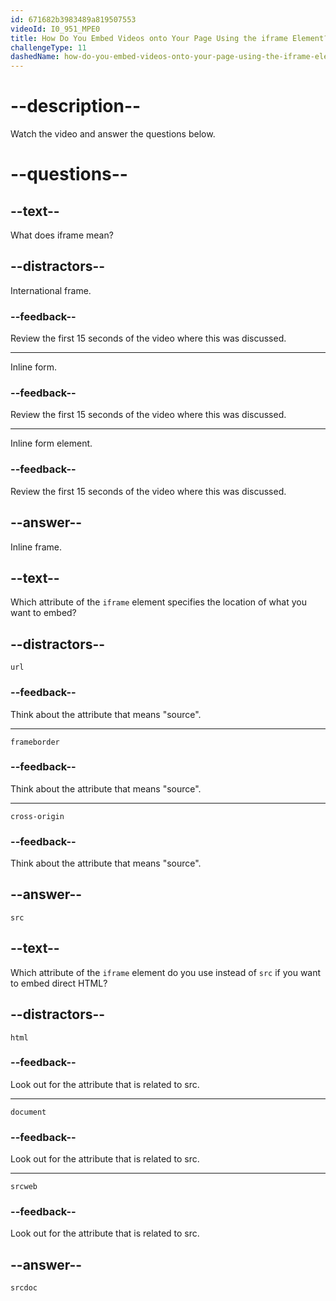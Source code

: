 ```yaml
---
id: 671682b3983489a819507553
videoId: I0_951_MPE0
title: How Do You Embed Videos onto Your Page Using the iframe Element?
challengeType: 11
dashedName: how-do-you-embed-videos-onto-your-page-using-the-iframe-element
---
```


# --description--

Watch the video and answer the questions below.

# --questions--

## --text--

What does iframe mean?

## --distractors--

International frame.

### --feedback--

Review the first 15 seconds of the video where this was discussed.

---

Inline form.

### --feedback--

Review the first 15 seconds of the video where this was discussed.

---

Inline form element.

### --feedback--

Review the first 15 seconds of the video where this was discussed.

## --answer--

Inline frame.

## --text--

Which attribute of the `iframe` element specifies the location of what you want to embed?

## --distractors--

`url`

### --feedback--

Think about the attribute that means "source".

---

`frameborder`

### --feedback--

Think about the attribute that means "source".

---

`cross-origin`

### --feedback--

Think about the attribute that means "source".

## --answer--

`src`

## --text--

Which attribute of the `iframe` element do you use instead of `src` if you want to embed direct HTML?

## --distractors--

`html`

### --feedback--

Look out for the attribute that is related to src.

---

`document`

### --feedback--

Look out for the attribute that is related to src.

---

`srcweb`

### --feedback--

Look out for the attribute that is related to src.

## --answer--

`srcdoc`

